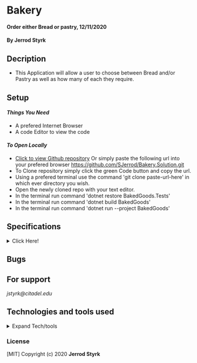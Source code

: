 # **Bakery**

#### Order either Bread or pastry, 12/11/2020

#### **By Jerrod Styrk**

## Decription
- This Application will  allow a user to choose between Bread and/or Pastry as well as how many of each they require.

## Setup

 #### _Things You Need_
 * A prefered Internet Browser
 * A code Editor to view the code 

 #### _To Open Locally_

- [Click to view Github repository](https://github.com/SJerrod/Bakery.Solution.git) Or simply paste the following url into your prefered browser https://github.com/SJerrod/Bakery.Solution.git
- To Clone repository simply click the green Code button and copy the url.
- Using a prefered terminal use the command 'git clone paste-url-here' in which ever directory you wish.
- Open the newly cloned repo with your text editor.
- In the terminal run command 'dotnet restore BakedGoods.Tests'
- In the terminal run command 'dotnet build BakedGoods'
- In the terminal run command 'dotnet run --project BakedGoods'


## Specifications

<details>
<summary>Click Here!</summary>

| specification | input | output |
| :------------ | :---- | :----- |
| Prompts User to choose a product | *Bread/Pastry | Bread |
| Prompts User to choose amount | 3 | 3 loafs of Bread |
| Confirm any more products to add | *Y/N | Y |
| Bread($5) is Buy 2, Get 1 Free | (3 * $5)-$5 | $10 |
| Pastry is Buy 1 for $2 or 3 for $5 | 2 * $2 | $4 | 
| Returns Price of order to Customer | 3(Bread) + 2(Pastry)| Total= $14.00 |

</details>

## Bugs

## For support

_jstyrk@citadel.edu_

## Technologies and tools used

<details>
  <summary>Expand Tech/tools</summary>

- Visual Studio Code
- C#
- markdown


</details>

### License

[MIT] Copyright (c) 2020 **Jerrod Styrk**